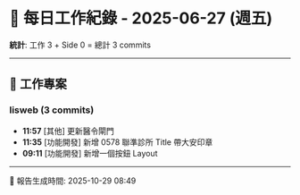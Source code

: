 # 📅 每日工作紀錄 - 2025-06-27 (週五)

**統計**: 工作 3 + Side 0 = 總計 3 commits

---

## 💼 工作專案

### lisweb (3 commits)

- **11:57** [其他] 更新醫令閘門
- **11:35** [功能開發] 新增 0578 聯準診所 Title 帶大安印章
- **09:11** [功能開發] 新增一個按鈕 Layout

---

📅 報告生成時間: 2025-10-29 08:49
